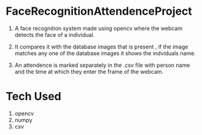 # FaceRecognitionAttendenceProject

1. A face recognition system made using opencv where the webcam detects the face of a individual.

2. It compares it with the database images that is present , if the image matches any one of the database images it shows the indviduals name.

3. An attendence is marked separately in the .csv file with person name and the time at which they enter the frame of the webcam.



# Tech Used
 
 1. opencv
 2. numpy
 3. csv
